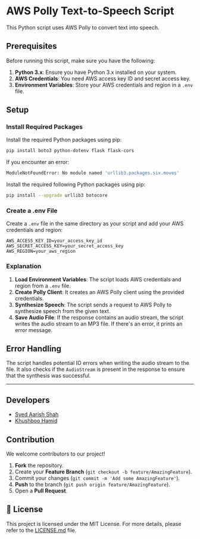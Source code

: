 # AWS Polly Text-to-Speech Script

This Python script uses AWS Polly to convert text into speech.

## Prerequisites

Before running this script, make sure you have the following:

1. **Python 3.x**: Ensure you have Python 3.x installed on your system.
2. **AWS Credentials**: You need AWS access key ID and secret access key.
3. **Environment Variables**: Store your AWS credentials and region in a `.env` file.

## Setup

### Install Required Packages

Install the required Python packages using pip:

```bash
pip install boto3 python-dotenv flask flask-cors

```
If you encounter an error:

```bash
ModuleNotFoundError: No module named 'urllib3.packages.six.moves'

```
Install the required following Python packages using pip:

```bash
pip install --upgrade urllib3 botocore
```


### Create a .env File

Create a `.env` file in the same directory as your script and add your AWS credentials and region:

```
AWS_ACCESS_KEY_ID=your_access_key_id
AWS_SECRET_ACCESS_KEY=your_secret_access_key
AWS_REGION=your_aws_region

```

### Explanation

1. **Load Environment Variables**: The script loads AWS credentials and region from a `.env` file.
2. **Create Polly Client**: It creates an AWS Polly client using the provided credentials.
3. **Synthesize Speech**: The script sends a request to AWS Polly to synthesize speech from the given text.
4. **Save Audio File**: If the response contains an audio stream, the script writes the audio stream to an MP3 file. If there's an error, it prints an error message.

## Error Handling

The script handles potential IO errors when writing the audio stream to the file. It also checks if the `AudioStream` is present in the response to ensure that the synthesis was successful.

---
## Developers

- [Syed Aarish Shah](https://www.linkedin.com/in/syed-aarish-shah-6a4811249/)
- [Khushboo Hamid](https://www.linkedin.com/in/khushboo-hamid-709967224/)

## Contribution

We welcome contributors to our project!

1. **Fork** the repository.
2. Create your **Feature Branch** (`git checkout -b feature/AmazingFeature`).
3. Commit your changes (`git commit -m 'Add some AmazingFeature'`).
4. **Push** to the branch (`git push origin feature/AmazingFeature`).
5. Open a **Pull Request**.

## 📜 License

This project is licensed under the MIT License. For more details, please refer to the [LICENSE.md](https://opensource.org/license/mit/) file.
